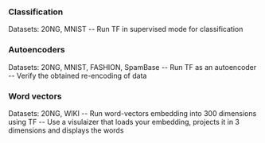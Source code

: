 ### Classification
Datasets: 20NG, MNIST
-- Run TF in supervised mode for classification

### Autoencoders
Datasets: 20NG, MNIST, FASHION, SpamBase
-- Run TF as an autoencoder
-- Verify the obtained re-encoding of data

### Word vectors
Datasets: 20NG, WIKI
-- Run word-vectors embedding into 300 dimensions using TF
-- Use a visulaizer that loads your embedding, projects it in 3 dimensions and displays the words
